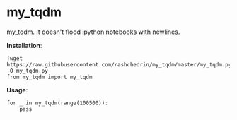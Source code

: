 # my_tqdm
my_tqdm. It doesn't flood ipython notebooks with newlines. 

**Installation**:
```
!wget https://raw.githubusercontent.com/rashchedrin/my_tqdm/master/my_tqdm.py -O my_tqdm.py
from my_tqdm import my_tqdm
```
**Usage**:
```
for _ in my_tqdm(range(100500)):
    pass
```
